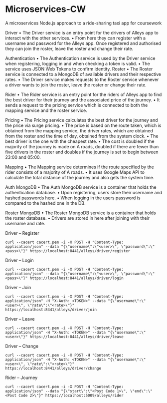 # Microservices-CW
A microservices Node.js approach to a ride-sharing taxi app for coursework


Driver
•	The Driver service is an entry point for the drivers of Alleys app to interact with the other services.
•	From here they can register with a username and password for the Alleys app. Once registered and authorised they can join the roster, leave the roster and change their rate.

Authentication
•	The Authentication service is used by the Driver service when registering, logging in and when checking a token is valid.
•	The service uses JSON Web Tokens to confirm identity.
Roster
•	The Roster service is connected to a MongoDB of available drivers and their respective rates.
•	The Driver service makes requests to the Roster service whenever a driver wants to join the roster, leave the roster or change their rate.

Rider
•	The Rider service is an entry point for the riders of Alleys app to find the best driver for their journey and the associated price of the journey.
•	It sends a request to the pricing service which is connected to both the mapping service and the roster service.

Pricing
•	The Pricing service calculates the best driver for the journey and the price via surge pricing.
•	The price is based on the route taken, which is obtained from the mapping service, the driver rates, which are obtained from the roster and the time of day, obtained from the system clock.
•	The best driver is the one with the cheapest rate.
•	The cost is doubled if the majority of the journey is made on A roads, doubled if there are fewer than five drivers in the roster and doubles if the journey is set to begin between 23:00 and 05:00.

Mapping
•	The Mapping service determines if the route specified by the rider consists of a majority of A roads.
•	It uses Google Maps API to calculate the total distance of the journey and also gets the system time.

Auth MongoDB
•	The Auth MongoDB service is a container that holds the authentication database.
•	Upon registering, users store their username and hashed passwords here.
•	When logging in the users password is compared to the hashed one in the DB.

Roster MongoDB
•	The Roster MongoDB service is a container that holds the roster database.
•	Drivers are stored in here after joining with their username and rate.


Driver – Register
```
curl --cacert cacert.pem -i -X POST -H "Content-Type: application/json" --data "{\"username\":\"<user>\", \"password\":\"<pass>\"}" https://localhost:8441/alleys/driver/register
```
Driver – Login
```
curl --cacert cacert.pem -i -X POST -H "Content-Type: application/json" --data "{\"username\":\"<user>\", \"password\":\"<pass>\"}" https://localhost:8441/alleys/driver/login
```
Driver – Join
```
curl --cacert cacert.pem -i -X POST -H "Content-Type: application/json" -H "X-Auth: <TOKEN>" --data "{\"username\":\"<user>\", \"rate\":\"<rate>\"}" https://localhost:8441/alleys/driver/join
```
Driver – Leave
```
curl --cacert cacert.pem -i -X POST -H "Content-Type: application/json" -H "X-Auth: <TOKEN>" --data "{\"username\":\"<user>\"}" https://localhost:8441/alleys/driver/leave
```
Driver – Change
```
curl --cacert cacert.pem -i -X POST -H "Content-Type: application/json" -H "X-Auth: <TOKEN>" --data "{\"username\":\"<user>\", \"rate\":\"<rate>\"}" https://localhost:8441/alleys/driver/change
```

Rider – Journey
```
curl --cacert cacert.pem -i -X POST -H "Content-Type: application/json" --data "{\"start\":\"<Post Code 1>\", \"end\":\"<Post Code 2>\"}" https://localhost:5009/alleys/rider
```
